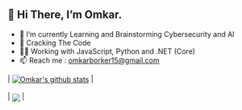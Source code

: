 ## 👋 Hi There, I’m Omkar.
- 🌱 I’m currently Learning and Brainstorming Cybersecurity and AI
- 👾 Cracking The Code
- 🧑‍💻 Working with JavaScript, Python and .NET (Core)
- 📫 Reach me : omkarborker15@gmail.com

| <a href="https://github.com/anuraghazra/github-readme-stats"><img align="center" src="https://github-readme-stats.vercel.app/api?username=OmkarBorker" alt="Omkar's github stats" /></a> | <br/><br/> | <a href="https://github.com/anuraghazra/github-readme-stats"><img align="center" src="https://github-readme-stats.vercel.app/api/top-langs/?username=OmkarBorker&layout=compact&hide=jupyter%20notebook" /></a> |




